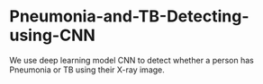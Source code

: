 # Pneumonia-and-TB-Detecting-using-CNN
We use deep learning model CNN to detect whether a person has Pneumonia or TB using their X-ray image.

